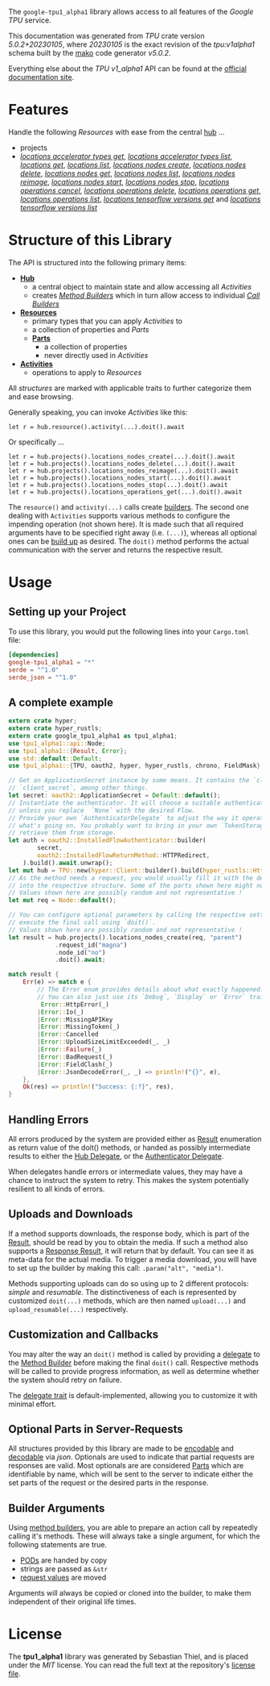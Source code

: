<!---
DO NOT EDIT !
This file was generated automatically from 'src/generator/templates/api/README.md.mako'
DO NOT EDIT !
-->
The `google-tpu1_alpha1` library allows access to all features of the *Google TPU* service.

This documentation was generated from *TPU* crate version *5.0.2+20230105*, where *20230105* is the exact revision of the *tpu:v1alpha1* schema built by the [mako](http://www.makotemplates.org/) code generator *v5.0.2*.

Everything else about the *TPU* *v1_alpha1* API can be found at the
[official documentation site](https://cloud.google.com/tpu/).
# Features

Handle the following *Resources* with ease from the central [hub](https://docs.rs/google-tpu1_alpha1/5.0.2+20230105/google_tpu1_alpha1/TPU) ... 

* projects
 * [*locations accelerator types get*](https://docs.rs/google-tpu1_alpha1/5.0.2+20230105/google_tpu1_alpha1/api::ProjectLocationAcceleratorTypeGetCall), [*locations accelerator types list*](https://docs.rs/google-tpu1_alpha1/5.0.2+20230105/google_tpu1_alpha1/api::ProjectLocationAcceleratorTypeListCall), [*locations get*](https://docs.rs/google-tpu1_alpha1/5.0.2+20230105/google_tpu1_alpha1/api::ProjectLocationGetCall), [*locations list*](https://docs.rs/google-tpu1_alpha1/5.0.2+20230105/google_tpu1_alpha1/api::ProjectLocationListCall), [*locations nodes create*](https://docs.rs/google-tpu1_alpha1/5.0.2+20230105/google_tpu1_alpha1/api::ProjectLocationNodeCreateCall), [*locations nodes delete*](https://docs.rs/google-tpu1_alpha1/5.0.2+20230105/google_tpu1_alpha1/api::ProjectLocationNodeDeleteCall), [*locations nodes get*](https://docs.rs/google-tpu1_alpha1/5.0.2+20230105/google_tpu1_alpha1/api::ProjectLocationNodeGetCall), [*locations nodes list*](https://docs.rs/google-tpu1_alpha1/5.0.2+20230105/google_tpu1_alpha1/api::ProjectLocationNodeListCall), [*locations nodes reimage*](https://docs.rs/google-tpu1_alpha1/5.0.2+20230105/google_tpu1_alpha1/api::ProjectLocationNodeReimageCall), [*locations nodes start*](https://docs.rs/google-tpu1_alpha1/5.0.2+20230105/google_tpu1_alpha1/api::ProjectLocationNodeStartCall), [*locations nodes stop*](https://docs.rs/google-tpu1_alpha1/5.0.2+20230105/google_tpu1_alpha1/api::ProjectLocationNodeStopCall), [*locations operations cancel*](https://docs.rs/google-tpu1_alpha1/5.0.2+20230105/google_tpu1_alpha1/api::ProjectLocationOperationCancelCall), [*locations operations delete*](https://docs.rs/google-tpu1_alpha1/5.0.2+20230105/google_tpu1_alpha1/api::ProjectLocationOperationDeleteCall), [*locations operations get*](https://docs.rs/google-tpu1_alpha1/5.0.2+20230105/google_tpu1_alpha1/api::ProjectLocationOperationGetCall), [*locations operations list*](https://docs.rs/google-tpu1_alpha1/5.0.2+20230105/google_tpu1_alpha1/api::ProjectLocationOperationListCall), [*locations tensorflow versions get*](https://docs.rs/google-tpu1_alpha1/5.0.2+20230105/google_tpu1_alpha1/api::ProjectLocationTensorflowVersionGetCall) and [*locations tensorflow versions list*](https://docs.rs/google-tpu1_alpha1/5.0.2+20230105/google_tpu1_alpha1/api::ProjectLocationTensorflowVersionListCall)




# Structure of this Library

The API is structured into the following primary items:

* **[Hub](https://docs.rs/google-tpu1_alpha1/5.0.2+20230105/google_tpu1_alpha1/TPU)**
    * a central object to maintain state and allow accessing all *Activities*
    * creates [*Method Builders*](https://docs.rs/google-tpu1_alpha1/5.0.2+20230105/google_tpu1_alpha1/client::MethodsBuilder) which in turn
      allow access to individual [*Call Builders*](https://docs.rs/google-tpu1_alpha1/5.0.2+20230105/google_tpu1_alpha1/client::CallBuilder)
* **[Resources](https://docs.rs/google-tpu1_alpha1/5.0.2+20230105/google_tpu1_alpha1/client::Resource)**
    * primary types that you can apply *Activities* to
    * a collection of properties and *Parts*
    * **[Parts](https://docs.rs/google-tpu1_alpha1/5.0.2+20230105/google_tpu1_alpha1/client::Part)**
        * a collection of properties
        * never directly used in *Activities*
* **[Activities](https://docs.rs/google-tpu1_alpha1/5.0.2+20230105/google_tpu1_alpha1/client::CallBuilder)**
    * operations to apply to *Resources*

All *structures* are marked with applicable traits to further categorize them and ease browsing.

Generally speaking, you can invoke *Activities* like this:

```Rust,ignore
let r = hub.resource().activity(...).doit().await
```

Or specifically ...

```ignore
let r = hub.projects().locations_nodes_create(...).doit().await
let r = hub.projects().locations_nodes_delete(...).doit().await
let r = hub.projects().locations_nodes_reimage(...).doit().await
let r = hub.projects().locations_nodes_start(...).doit().await
let r = hub.projects().locations_nodes_stop(...).doit().await
let r = hub.projects().locations_operations_get(...).doit().await
```

The `resource()` and `activity(...)` calls create [builders][builder-pattern]. The second one dealing with `Activities` 
supports various methods to configure the impending operation (not shown here). It is made such that all required arguments have to be 
specified right away (i.e. `(...)`), whereas all optional ones can be [build up][builder-pattern] as desired.
The `doit()` method performs the actual communication with the server and returns the respective result.

# Usage

## Setting up your Project

To use this library, you would put the following lines into your `Cargo.toml` file:

```toml
[dependencies]
google-tpu1_alpha1 = "*"
serde = "^1.0"
serde_json = "^1.0"
```

## A complete example

```Rust
extern crate hyper;
extern crate hyper_rustls;
extern crate google_tpu1_alpha1 as tpu1_alpha1;
use tpu1_alpha1::api::Node;
use tpu1_alpha1::{Result, Error};
use std::default::Default;
use tpu1_alpha1::{TPU, oauth2, hyper, hyper_rustls, chrono, FieldMask};

// Get an ApplicationSecret instance by some means. It contains the `client_id` and 
// `client_secret`, among other things.
let secret: oauth2::ApplicationSecret = Default::default();
// Instantiate the authenticator. It will choose a suitable authentication flow for you, 
// unless you replace  `None` with the desired Flow.
// Provide your own `AuthenticatorDelegate` to adjust the way it operates and get feedback about 
// what's going on. You probably want to bring in your own `TokenStorage` to persist tokens and
// retrieve them from storage.
let auth = oauth2::InstalledFlowAuthenticator::builder(
        secret,
        oauth2::InstalledFlowReturnMethod::HTTPRedirect,
    ).build().await.unwrap();
let mut hub = TPU::new(hyper::Client::builder().build(hyper_rustls::HttpsConnectorBuilder::new().with_native_roots().https_or_http().enable_http1().enable_http2().build()), auth);
// As the method needs a request, you would usually fill it with the desired information
// into the respective structure. Some of the parts shown here might not be applicable !
// Values shown here are possibly random and not representative !
let mut req = Node::default();

// You can configure optional parameters by calling the respective setters at will, and
// execute the final call using `doit()`.
// Values shown here are possibly random and not representative !
let result = hub.projects().locations_nodes_create(req, "parent")
             .request_id("magna")
             .node_id("no")
             .doit().await;

match result {
    Err(e) => match e {
        // The Error enum provides details about what exactly happened.
        // You can also just use its `Debug`, `Display` or `Error` traits
         Error::HttpError(_)
        |Error::Io(_)
        |Error::MissingAPIKey
        |Error::MissingToken(_)
        |Error::Cancelled
        |Error::UploadSizeLimitExceeded(_, _)
        |Error::Failure(_)
        |Error::BadRequest(_)
        |Error::FieldClash(_)
        |Error::JsonDecodeError(_, _) => println!("{}", e),
    },
    Ok(res) => println!("Success: {:?}", res),
}

```
## Handling Errors

All errors produced by the system are provided either as [Result](https://docs.rs/google-tpu1_alpha1/5.0.2+20230105/google_tpu1_alpha1/client::Result) enumeration as return value of
the doit() methods, or handed as possibly intermediate results to either the 
[Hub Delegate](https://docs.rs/google-tpu1_alpha1/5.0.2+20230105/google_tpu1_alpha1/client::Delegate), or the [Authenticator Delegate](https://docs.rs/yup-oauth2/*/yup_oauth2/trait.AuthenticatorDelegate.html).

When delegates handle errors or intermediate values, they may have a chance to instruct the system to retry. This 
makes the system potentially resilient to all kinds of errors.

## Uploads and Downloads
If a method supports downloads, the response body, which is part of the [Result](https://docs.rs/google-tpu1_alpha1/5.0.2+20230105/google_tpu1_alpha1/client::Result), should be
read by you to obtain the media.
If such a method also supports a [Response Result](https://docs.rs/google-tpu1_alpha1/5.0.2+20230105/google_tpu1_alpha1/client::ResponseResult), it will return that by default.
You can see it as meta-data for the actual media. To trigger a media download, you will have to set up the builder by making
this call: `.param("alt", "media")`.

Methods supporting uploads can do so using up to 2 different protocols: 
*simple* and *resumable*. The distinctiveness of each is represented by customized 
`doit(...)` methods, which are then named `upload(...)` and `upload_resumable(...)` respectively.

## Customization and Callbacks

You may alter the way an `doit()` method is called by providing a [delegate](https://docs.rs/google-tpu1_alpha1/5.0.2+20230105/google_tpu1_alpha1/client::Delegate) to the 
[Method Builder](https://docs.rs/google-tpu1_alpha1/5.0.2+20230105/google_tpu1_alpha1/client::CallBuilder) before making the final `doit()` call. 
Respective methods will be called to provide progress information, as well as determine whether the system should 
retry on failure.

The [delegate trait](https://docs.rs/google-tpu1_alpha1/5.0.2+20230105/google_tpu1_alpha1/client::Delegate) is default-implemented, allowing you to customize it with minimal effort.

## Optional Parts in Server-Requests

All structures provided by this library are made to be [encodable](https://docs.rs/google-tpu1_alpha1/5.0.2+20230105/google_tpu1_alpha1/client::RequestValue) and 
[decodable](https://docs.rs/google-tpu1_alpha1/5.0.2+20230105/google_tpu1_alpha1/client::ResponseResult) via *json*. Optionals are used to indicate that partial requests are responses 
are valid.
Most optionals are are considered [Parts](https://docs.rs/google-tpu1_alpha1/5.0.2+20230105/google_tpu1_alpha1/client::Part) which are identifiable by name, which will be sent to 
the server to indicate either the set parts of the request or the desired parts in the response.

## Builder Arguments

Using [method builders](https://docs.rs/google-tpu1_alpha1/5.0.2+20230105/google_tpu1_alpha1/client::CallBuilder), you are able to prepare an action call by repeatedly calling it's methods.
These will always take a single argument, for which the following statements are true.

* [PODs][wiki-pod] are handed by copy
* strings are passed as `&str`
* [request values](https://docs.rs/google-tpu1_alpha1/5.0.2+20230105/google_tpu1_alpha1/client::RequestValue) are moved

Arguments will always be copied or cloned into the builder, to make them independent of their original life times.

[wiki-pod]: http://en.wikipedia.org/wiki/Plain_old_data_structure
[builder-pattern]: http://en.wikipedia.org/wiki/Builder_pattern
[google-go-api]: https://github.com/google/google-api-go-client

# License
The **tpu1_alpha1** library was generated by Sebastian Thiel, and is placed 
under the *MIT* license.
You can read the full text at the repository's [license file][repo-license].

[repo-license]: https://github.com/Byron/google-apis-rsblob/main/LICENSE.md

